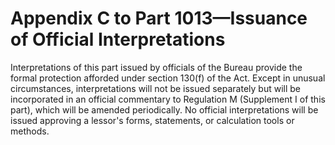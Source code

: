 # Appendix C to Part 1013—Issuance of Official Interpretations


Interpretations of this part issued by officials of the Bureau provide the formal protection afforded under section 130(f) of the Act. Except in unusual circumstances, interpretations will not be issued separately but will be incorporated in an official commentary to Regulation M (Supplement I of this part), which will be amended periodically. No official interpretations will be issued approving a lessor's forms, statements, or calculation tools or methods.




